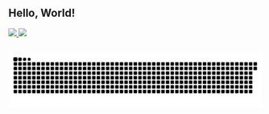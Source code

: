 ## Hello, World!

<div>
  <a href="http://github.com/Dc0st4">
  <img height="180em" src="https://github-readme-stats.vercel.app/api?username=Dc0st4&show_icons=true&theme=radical">
  <img height="180em" src="https://github-readme-stats.vercel.app/api/top-langs/?username=Dc0st4&layout=compact&langs_count=16&theme=radical"/>
</div>    

##

<div>
  
  
![Snake animation](https://github.com/Dc0st4/Dc0st4/blob/output/github-contribution-grid-snake.svg)

</div>  

  
